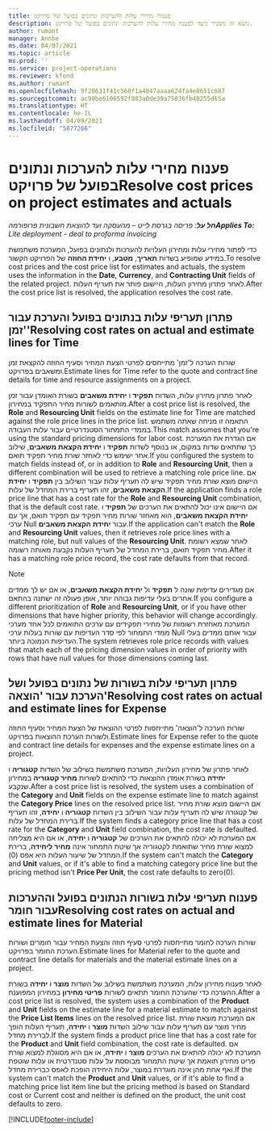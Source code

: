 ```yaml
---
title: פענוח מחירי עלות להערכות ונתונים בפועל של פרויקט
description: נושא זה מסביר כיצד לפענח מחירי עלות להערכות ונתונים בפועל של פרויקט.
author: rumant
manager: Annbe
ms.date: 04/07/2021
ms.topic: article
ms.prod: ''
ms.service: project-operations
ms.reviewer: kfend
ms.author: rumant
ms.openlocfilehash: 9f20631f41c560f1a4047aaaa624fa4e8651c687
ms.sourcegitcommit: ac90be6106592f883a0de39a75836fb40255d65a
ms.translationtype: HT
ms.contentlocale: he-IL
ms.lasthandoff: 04/09/2021
ms.locfileid: "5877266"
---
```

# <a name="resolve-cost-prices-on-project-estimates-and-actuals"></a><span data-ttu-id="5c1cd-103">פענוח מחירי עלות להערכות ונתונים בפועל של פרויקט</span><span class="sxs-lookup"><span data-stu-id="5c1cd-103">Resolve cost prices on project estimates and actuals</span></span> 

<span data-ttu-id="5c1cd-104">_**חל על**: פריסה בגרסת לייט – מהעסקה ועד להוצאת חשבונית פרופורמה_</span><span class="sxs-lookup"><span data-stu-id="5c1cd-104">_**Applies To:** Lite deployment - deal to proforma invoicing_</span></span>

<span data-ttu-id="5c1cd-105">כדי לפתור מחירי עלות ומחירון העלויות להערכות ולנתונים בפועל, המערכת משתמשת במידע שמופיע בשדות **תאריך**, **מטבע**, ו **יחידת החוזה** של הפרויקט הקשור.</span><span class="sxs-lookup"><span data-stu-id="5c1cd-105">To resolve cost prices and the cost price list for estimates and actuals, the system uses the information in the **Date**, **Currency**, and **Contracting Unit** fields of the related project.</span></span> <span data-ttu-id="5c1cd-106">לאחר פתרון מחירון העלות, היישום פותר את תעריף העלות.</span><span class="sxs-lookup"><span data-stu-id="5c1cd-106">After the cost price list is resolved, the application resolves the cost rate.</span></span>

## <a name="resolving-cost-rates-on-actual-and-estimate-lines-for-time"></a><span data-ttu-id="5c1cd-107">פתרון תעריפי עלות בנתונים בפועל והערכת עבור 'זמן'</span><span class="sxs-lookup"><span data-stu-id="5c1cd-107">Resolving cost rates on actual and estimate lines for Time</span></span>

<span data-ttu-id="5c1cd-108">שורות הערכה ל'זמן' מתייחסים לפרטי הצעת המחיר וסעיף החוזה להקצאת זמן ומשאבים בפרויקט.</span><span class="sxs-lookup"><span data-stu-id="5c1cd-108">Estimate lines for Time refer to the quote and contract line details for time and resource assignments on a project.</span></span>

<span data-ttu-id="5c1cd-109">לאחר פתרון מחירון עלות, השדות **תפקיד** ו **יחידת משאבים** בשורת האומדן עבור זמן מותאמים לשורות מחיר התפקיד במחירון.</span><span class="sxs-lookup"><span data-stu-id="5c1cd-109">After a cost price list is resolved, the **Role** and **Resourcing Unit** fields on the estimate line for Time are matched against the role price lines in the price list.</span></span> <span data-ttu-id="5c1cd-110">התאמה זו מניחה שאתה משתמש בממדי התמחור הסטנדרטיים עבור עלות העבודה.</span><span class="sxs-lookup"><span data-stu-id="5c1cd-110">This match assumes that you're using the standard pricing dimensions for labor cost.</span></span> <span data-ttu-id="5c1cd-111">אם הגדרת את המערכת כך שתתאים שדות במקום, או בנוסף לשדות **תפקיד** ו **יחידת הקצאת משאבים**, שילוב אחר ישימש כדי לאחזר שורת מחיר תפקיד תואם.</span><span class="sxs-lookup"><span data-stu-id="5c1cd-111">If you configured the system to match fields instead of, or in addition to **Role** and **Resourcing Unit**, then a different combination will be used to retrieve a matching role price line.</span></span> <span data-ttu-id="5c1cd-112">אם היישום מוצא שורת מחיר תפקיד שיש לה תעריף עלות עבור השילוב בין **תפקיד** ו **יחידת הקצאת משאבים**, זהו תעריף ברירת המחדל של עלות.</span><span class="sxs-lookup"><span data-stu-id="5c1cd-112">If the application finds a role price line that has a cost rate for the **Role** and **Resourcing Unit** combination, that is the default cost rate.</span></span> <span data-ttu-id="5c1cd-113">אם היישום אינו יכול להתאים את הערכים של **תפקיד** ו **יחידת הקצאת משאבים**, הוא מאחזר שורות מחיר תפקיד עם תפקיד תואם, אך עם ערכי Null עבור **יחידת הקצאת משאבים**.</span><span class="sxs-lookup"><span data-stu-id="5c1cd-113">If the application can't match the **Role** and **Resourcing Unit** values, then it retrieves role price lines with a matching role, but null values of the **Resourcing Unit**.</span></span> <span data-ttu-id="5c1cd-114">לאחר שמצא רשומת מחיר תפקיד תואם, ברירת המחדל של תעריף העלות נקבעת מאותה רשומה.</span><span class="sxs-lookup"><span data-stu-id="5c1cd-114">After it has a matching role price record, the cost rate defaults from that record.</span></span> 

> [!NOTE]
> <span data-ttu-id="5c1cd-115">אם מגדירים עדיפות שונה ל **תפקיד** ול **יחידת הקצאת משאבים**, או אם יש לך ממדים אחרים בעלי עדיפות גבוהה יותר, אופן פעולה זה ישתנה בהתאם.</span><span class="sxs-lookup"><span data-stu-id="5c1cd-115">If you configure a different prioritization of **Role** and **Resourcing Unit**, or if you have other dimensions that have higher priority, this behavior will change accordingly.</span></span> <span data-ttu-id="5c1cd-116">המערכת מאחזרת רשומות של מחירי תפקידים עם ערכים התואמים לכל אחד מערכי ממדי התמחור לפי סדר העדיפות עם שורות בעלות ערכי Null עבור אותם ממדים בעלי העדיפות הנמוכה ביותר.</span><span class="sxs-lookup"><span data-stu-id="5c1cd-116">The system retrieves role price records with values that match each of the pricing dimension values in order of priority with rows that have null values for those dimensions coming last.</span></span>

## <a name="resolving-cost-rates-on-actual-and-estimate-lines-for-expense"></a><span data-ttu-id="5c1cd-117">פתרון תעריפי עלות בשורות של נתונים בפועל ושל הערכת עבור 'הוצאה'</span><span class="sxs-lookup"><span data-stu-id="5c1cd-117">Resolving cost rates on actual and estimate lines for Expense</span></span>

<span data-ttu-id="5c1cd-118">שורות הערכה ל'הוצאה' מתייחסות לפרטי ההוצאת של הצעת המחיר וסעיף החוזה ולשורות הערכת ההוצאות בפרויקט.</span><span class="sxs-lookup"><span data-stu-id="5c1cd-118">Estimate lines for Expense refer to the quote and contract line details for expenses and the expense estimate lines on a project.</span></span>

<span data-ttu-id="5c1cd-119">לאחר פתרון של מחירון העלויות, המערכת משתמשת בשילוב של השדות **קטגוריה** ו **יחידה** בשורת אומדן ההוצאות כדי להתאים לשורות **מחיר קטגוריה** במחירון שנקבע.</span><span class="sxs-lookup"><span data-stu-id="5c1cd-119">After a cost price list is resolved, the system uses a combination of the **Category** and **Unit** fields on the expense estimate line to match against the **Category Price** lines on the resolved price list.</span></span> <span data-ttu-id="5c1cd-120">אם היישום מוצא שורת מחיר של קטגורה שיש לה תעריף עלות עבור השילוב בין השדות **קטגוריה** ו **יחידה**, זהו תעריף ברירת המחדל של עלות.</span><span class="sxs-lookup"><span data-stu-id="5c1cd-120">If the system finds a category price line that has a cost rate for the **Category** and **Unit** field combination, the cost rate is defaulted.</span></span> <span data-ttu-id="5c1cd-121">אם המערכת לא יכולה להתאים את הערכים של **קטגוריה** ו **יחידה**, או אם היא מצליחה למצוא שורת מחיר שתואמת לקטגוריה אך שיטת התמחור אינה **מחיר ליחידה**, ברירת המחדל של שיעור העלות היא אפס (0).</span><span class="sxs-lookup"><span data-stu-id="5c1cd-121">If the system can't match the **Category** and **Unit** values, or if it's able to find a matching category price line but the pricing method isn't **Price Per Unit**, the cost rate defaults to zero(0).</span></span>

## <a name="resolving-cost-rates-on-actual-and-estimate-lines-for-material"></a><span data-ttu-id="5c1cd-122">פענוח תעריפי עלות בשורות הנתונים בפועל וההערכות עבור חומר</span><span class="sxs-lookup"><span data-stu-id="5c1cd-122">Resolving cost rates on actual and estimate lines for Material</span></span>

<span data-ttu-id="5c1cd-123">שורות הערכה לחומר מתייחסות לפרטי סעיף חוזה והצעת המחיר עבור חומרים ושורות הערכת החומר בפרויקט.</span><span class="sxs-lookup"><span data-stu-id="5c1cd-123">Estimate lines for Material refer to the quote and contract line details for materials and the material estimate lines on a project.</span></span>

<span data-ttu-id="5c1cd-124">לאחר פענוח מחירון עלות, המערכת משתמשת בשילוב של השדות **מוצר** ו **יחידה** בשורת ההערכה כדי שהערכת החומר תתאים לשורות **פריטי מחירון** במחירון המפוענח.</span><span class="sxs-lookup"><span data-stu-id="5c1cd-124">After a cost price list is resolved, the system uses a combination of the **Product** and **Unit** fields on the estimate line for a material estimate to match against the **Price List Items** lines on the resolved price list.</span></span> <span data-ttu-id="5c1cd-125">אם המערכת מוצאת שורת מחיר מוצר עם תעריף עלות עבור שילוב השדות **מוצר** ו **יחידה**, תעריף העלות הופך לברירת מחדל.</span><span class="sxs-lookup"><span data-stu-id="5c1cd-125">If the system finds a product price line that has a cost rate for the **Product** and **Unit** field combination, the cost rate is defaulted.</span></span> <span data-ttu-id="5c1cd-126">אם המערכת לא יכולה להתאים את הערכים **מוצר** ו **יחידה**, או אם היא מסוגלת למצוא שורת פריט מחירון תואמת אך שיטת התמחור מבוססת על עלות סטנדרטית או עלות שוטפת ואף אחת מהן אינה מוגדרת במוצר, עלות היחידה הופכת לאפס כברירת מחדל.</span><span class="sxs-lookup"><span data-stu-id="5c1cd-126">If the system can't match the **Product** and **Unit** values, or if it's able to find a matching price list item line but the pricing method is based on Standard cost or Current cost and neither is defined on the product, the unit cost defaults to zero.</span></span>


[!INCLUDE[footer-include](../../includes/footer-banner.md)]
